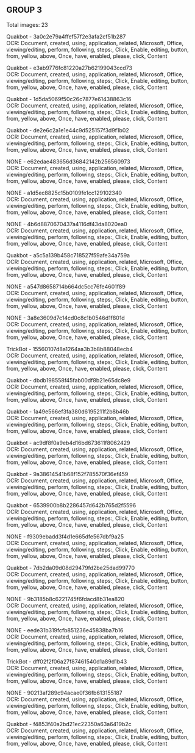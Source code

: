 ## GROUP 3
Total images: 23  

Quakbot - 3a0c2e79a4ffef57f2e3afa2cf51b287  
OCR: Document, created, using, application, related, Microsoft, Office, viewing/editing, perform, following, steps:, Click, Enable, editing, button, from, yellow, above, Once, have, enabled, please, click, Content  

Quakbot - e3ab9776fc81220a27b62199043ccd73  
OCR: Document, created, using, application, related, Microsoft, Office, viewing/editing, perform, following, steps:, Click, Enable, editing, button, from, yellow, above, Once, have, enabled, please, click, Content  

Quakbot - 1d5da5069f50c26c7877e61438863c16  
OCR: Document, created, using, application, related, Microsoft, Office, viewing/editing, perform, following, steps:, Click, Enable, editing, button, from, yellow, above, Once, have, enabled, please, click, Content  

Quakbot - de2e6c2a1e1e44c9d525157f3d9f1b02  
OCR: Document, created, using, application, related, Microsoft, Office, viewing/editing, perform, following, steps:, Click, Enable, editing, button, from, yellow, above, Once, have, enabled, please, click, Content  

NONE - e62edae483656d36842142b256560973  
OCR: Document, created, using, application, related, Microsoft, Office, viewing/editing, perform, following, steps:, Click, Enable, editing, button, from, yellow, above, Once, have, enabled, please, click, Content  

NONE - a1d5ec8825c15b0109fe1cc129102340  
OCR: Document, created, using, application, related, Microsoft, Office, viewing/editing, perform, following, steps:, Click, Enable, editing, button, from, yellow, above, Once, have, enabled, please, click, Content  

NONE - 4b6d8870670437a4116df43da8020ea0  
OCR: Document, created, using, application, related, Microsoft, Office, viewing/editing, perform, following, steps:, Click, Enable, editing, button, from, yellow, above, Once, have, enabled, please, click, Content  

Quakbot - a5c5a139b458c718527f59afe34a759a  
OCR: Document, created, using, application, related, Microsoft, Office, viewing/editing, perform, following, steps:, Click, Enable, editing, button, from, yellow, above, Once, have, enabled, please, click, Content  

NONE - a547d8658714b664dc5cc76fe4601f89  
OCR: Document, created, using, application, related, Microsoft, Office, viewing/editing, perform, following, steps:, Click, Enable, editing, button, from, yellow, above, Once, have, enabled, please, click, Content  

NONE - 3a8e3609d7c14cd0c8c1b0546d1f801d  
OCR: Document, created, using, application, related, Microsoft, Office, viewing/editing, perform, following, steps:, Click, Enable, editing, button, from, yellow, above, Once, have, enabled, please, click, Content  

TrickBot - 15560107d8a1264aa3b3b8b88048ecb4  
OCR: Document, created, using, application, related, Microsoft, Office, viewing/editing, perform, following, steps:, Click, Enable, editing, button, from, yellow, above, Once, have, enabled, please, click, Content  

Quakbot - dbdb198558f45fab00df8b21e65dc8e9  
OCR: Document, created, using, application, related, Microsoft, Office, viewing/editing, perform, following, steps:, Click, Enable, editing, button, from, yellow, above, Once, have, enabled, please, click, Content  

Quakbot - 1a49e566ef3fa380d6195211f2b8b46b  
OCR: Document, created, using, application, related, Microsoft, Office, viewing/editing, perform, following, steps:, Click, Enable, editing, button, from, yellow, above, Once, have, enabled, please, click, Content  

Quakbot - ac9df8f0a9eb4d16bd673611f8062429  
OCR: Document, created, using, application, related, Microsoft, Office, viewing/editing, perform, following, steps:, Click, Enable, editing, button, from, yellow, above, Once, have, enabled, please, click, Content  

Quakbot - 9a38614541b68f152f785570f36ef459  
OCR: Document, created, using, application, related, Microsoft, Office, viewing/editing, perform, following, steps:, Click, Enable, editing, button, from, yellow, above, Once, have, enabled, please, click, Content  

Quakbot - 6539900b8b2286457d642b765d2f5596  
OCR: Document, created, using, application, related, Microsoft, Office, viewing/editing, perform, following, steps:, Click, Enable, editing, button, from, yellow, above, Once, have, enabled, please, click, Content  

NONE - f9309ebadd3f4d1e665dfe567dbf9a25  
OCR: Document, created, using, application, related, Microsoft, Office, viewing/editing, perform, following, steps:, Click, Enable, editing, button, from, yellow, above, Once, have, enabled, please, click, Content  

Quakbot - 7db2da09d08d29479fd2be25dad99770  
OCR: Document, created, using, application, related, Microsoft, Office, viewing/editing, perform, following, steps:, Click, Enable, editing, button, from, yellow, above, Once, have, enabled, please, click, Content  

NONE - 9b3185b8c6221745f6fdacd8b31ea820  
OCR: Document, created, using, application, related, Microsoft, Office, viewing/editing, perform, following, steps:, Click, Enable, editing, button, from, yellow, above, Once, have, enabled, please, click, Content  

NONE - eede31b319fcfb851236e45838ba7b16  
OCR: Document, created, using, application, related, Microsoft, Office, viewing/editing, perform, following, steps:, Click, Enable, editing, button, from, yellow, above, Once, have, enabled, please, click, Content  

TrickBot - dff02f2f06a27f87461540d1a89d1b43  
OCR: Document, created, using, application, related, Microsoft, Office, viewing/editing, perform, following, steps:, Click, Enable, editing, button, from, yellow, above, Once, have, enabled, please, click, Content  

NONE - 90213af289c94acae0f36fb613155187  
OCR: Document, created, using, application, related, Microsoft, Office, viewing/editing, perform, following, steps:, Click, Enable, editing, button, from, yellow, above, Once, have, enabled, please, click, Content  

Quakbot - f4853f40a2bd21ec22350a63a6419b2c  
OCR: Document, created, using, application, related, Microsoft, Office, viewing/editing, perform, following, steps:, Click, Enable, editing, button, from, yellow, above, Once, have, enabled, please, click, Content  

